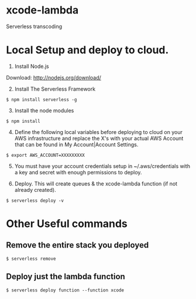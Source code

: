 # xcode-lambda
Serverless transcoding 

# Local Setup and deploy to cloud.
1. Install Node.js

  Download: http://nodejs.org/download/

2. Install The Serverless Framework

  ```
  $ npm install serverless -g
  ```  
3. Install the node modules

  ```
  $ npm install
  ```

4. Define the following local variables before deploying to cloud on your AWS infrastructure and replace the X's with your actual AWS Account that can be found in My Account|Account Settings.   
  ```
  $ export AWS_ACCOUNT=XXXXXXXXX
  ```  
5. You must have your account credentials setup in ~/.aws/credentials with a key and secret with enough permissions to deploy.

6. Deploy.  This will create queues & the xcode-lambda function (if not already created).
  ```
  $ serverless deploy -v
  ```  
  
  
  
  # Other Useful commands
  ## Remove the entire stack you deployed
   ```
  $ serverless remove
  ```  
  ## Deploy just the lambda function 
   ```
  $ serverless deploy function --function xcode
  ```  
  
